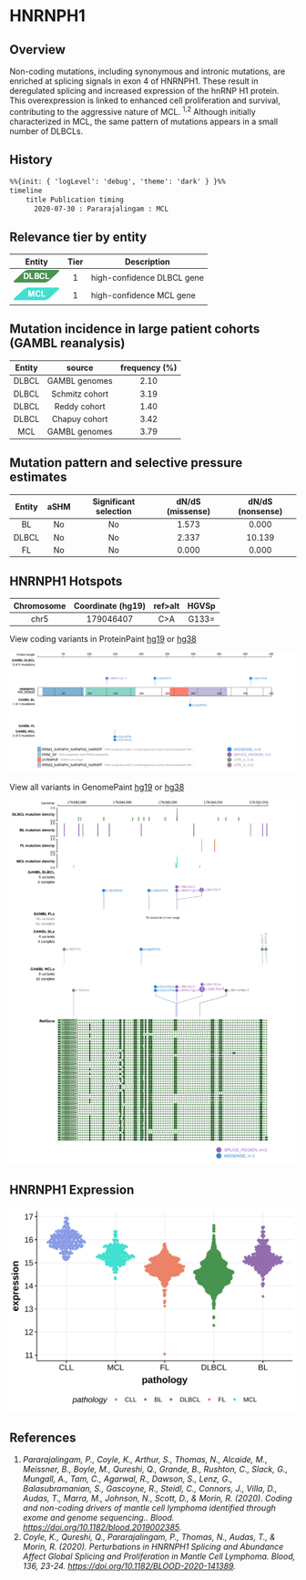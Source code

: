 # HNRNPH1

## Overview
Non-coding mutations, including synonymous and intronic mutations,  are enriched at splicing signals in exon 4 of HNRNPH1. These result in deregulated splicing and increased expression of the hnRNP H1 protein. This overexpression is linked to enhanced cell proliferation and survival, contributing to the aggressive nature of MCL. <sup>1,2</sup> Although initially characterized in MCL, the same pattern of mutations appears in a small number of DLBCLs.

## History
```mermaid
%%{init: { 'logLevel': 'debug', 'theme': 'dark' } }%%
timeline
    title Publication timing
      2020-07-30 : Pararajalingam : MCL
```

## Relevance tier by entity

|Entity|Tier|Description               |
|:------:|:----:|--------------------------|
|![DLBCL](images/icons/DLBCL_tier1.png) |1   |high-confidence DLBCL gene|
|![MCL](images/icons/MCL_tier1.png)   |1   |high-confidence MCL gene  |

## Mutation incidence in large patient cohorts (GAMBL reanalysis)

|Entity|source        |frequency (%)|
|:------:|:--------------:|:-------------:|
|DLBCL |GAMBL genomes |2.10         |
|DLBCL |Schmitz cohort|3.19         |
|DLBCL |Reddy cohort  |1.40         |
|DLBCL |Chapuy cohort |3.42         |
|MCL   |GAMBL genomes |3.79         |

## Mutation pattern and selective pressure estimates

|Entity|aSHM|Significant selection|dN/dS (missense)|dN/dS (nonsense)|
|:------:|:----:|:---------------------:|:----------------:|:----------------:|
|BL    |No  |No                   |1.573           | 0.000          |
|DLBCL |No  |No                   |2.337           |10.139          |
|FL    |No  |No                   |0.000           | 0.000          |

 ## HNRNPH1 Hotspots

| Chromosome |Coordinate (hg19) | ref>alt | HGVSp | 
 | :---:| :---: | :--: | :---: |
| chr5 | 179046407 | C>A | G133= |

View coding variants in ProteinPaint [hg19](https://morinlab.github.io/LLMPP/GAMBL/HNRNPH1_protein.html)  or [hg38](https://morinlab.github.io/LLMPP/GAMBL/HNRNPH1_protein_hg38.html)

![](images/proteinpaint/HNRNPH1_NM_005520.svg)

View all variants in GenomePaint [hg19](https://morinlab.github.io/LLMPP/GAMBL/HNRNPH1.html)  or [hg38](https://morinlab.github.io/LLMPP/GAMBL/HNRNPH1_hg38.html)

![](images/proteinpaint/HNRNPH1.svg)

## HNRNPH1 Expression
![](images/gene_expression/HNRNPH1_by_pathology.svg)


## References
1. *Pararajalingam, P., Coyle, K., Arthur, S., Thomas, N., Alcaide, M., Meissner, B., Boyle, M., Qureshi, Q., Grande, B., Rushton, C., Slack, G., Mungall, A., Tam, C., Agarwal, R., Dawson, S., Lenz, G., Balasubramanian, S., Gascoyne, R., Steidl, C., Connors, J., Villa, D., Audas, T., Marra, M., Johnson, N., Scott, D., & Morin, R. (2020). Coding and non-coding drivers of mantle cell lymphoma identified through exome and genome sequencing.. Blood. https://doi.org/10.1182/blood.2019002385.*
2. *Coyle, K., Qureshi, Q., Pararajalingam, P., Thomas, N., Audas, T., & Morin, R. (2020). Perturbations in HNRNPH1 Splicing and Abundance Affect Global Splicing and Proliferation in Mantle Cell Lymphoma. Blood, 136, 23-24. https://doi.org/10.1182/BLOOD-2020-141389.*

<!-- NONCODING -->
<!-- ORIGIN: pararajalingamCodingNoncodingDrivers2020 -->
<!-- MCL: pararajalingamCodingNoncodingDrivers2020 -->
<!-- DLBCL: pararajalingamCodingNoncodingDrivers2020 -->
